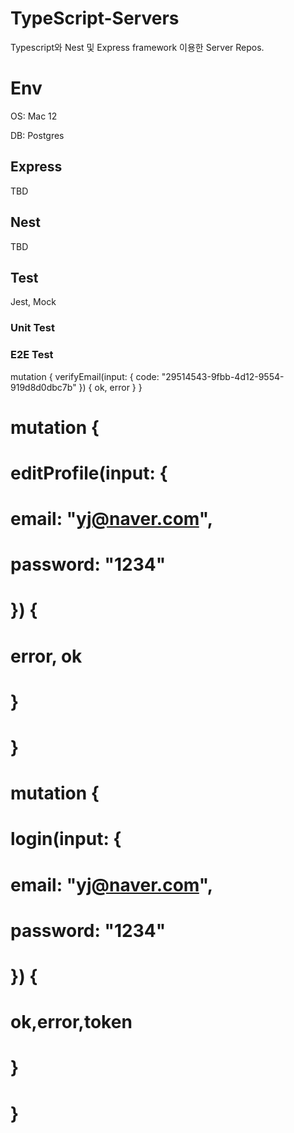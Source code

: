 # TypeScript-Servers

Typescript와 Nest 및 Express framework 이용한 Server Repos.

# Env

OS: Mac 12

DB: Postgres

## Express

TBD

## Nest

TBD

## Test

Jest, Mock

### Unit Test

### E2E Test














mutation {
  verifyEmail(input: {
    code: "29514543-9fbb-4d12-9554-919d8d0dbc7b"
  }) {
    ok,
    error
  }
}

# mutation {
#   editProfile(input: {
#     email: "yj@naver.com",
#     password: "1234"
#   }) {
#     error, ok
#   }
# }


# mutation {
#   login(input: {
#     email: "yj@naver.com",
#     password: "1234"
#   }) {
# 		ok,error,token
#   }
# }
